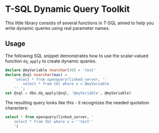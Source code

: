 # T-SQL Dynamic Query Toolkit
This little library consists of several functions in T-SQL aimed
to help you write dynamic queries using real parameter names.

## Usage
The following SQL snippet demonstrates how to use the scalar-valued function
`dq_apply` to create dynamic queries.

```sql
declare @myVariable nvarchar(30) = 'test'
declare @sql nvarchar(max) =
	'select * from openquery(linked_server, ''
		select * from tbl where x = @myVariable
	'' ';
set @sql = dbo.dq_apply(@sql, '@myVariable', @myVariable)
```

The resulting query looks like this - it recognizes the needed quotation characters:

```sql
select * from openquery(linked_server, '
	select * from tbl where x = ''test''
	')
```